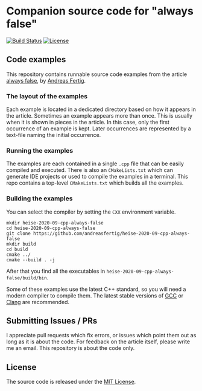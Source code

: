 # Companion source code for "always false"


[![Build Status](https://github.com/andreasfertig/heise-2020-09-cpp-always-false/workflows/ci/badge.svg)](https://github.com/andreasfertig/heise-2020-09-cpp-always-false/actions/) [![License](https://img.shields.io/badge/license-MIT-blue.svg)](/LICENSE.txt) 


## Code examples

This repository contains runnable source code examples from the article [always false](https://www.heise.de/select/ix/2020/11), by [Andreas Fertig](https://andreasfertig.info).

### The layout of the examples

Each example is located in a dedicated directory based on how it appears in the article. Sometimes an example appears more than once. This is usually when it is shown in pieces in the article. In this case, only the first occurrence of an example is kept. Later occurrences are represented by a text-file naming the initial occurrence.

### Running the examples

The examples are each contained in a single `.cpp` file that can be easily compiled and executed. There is also an `CMakeLists.txt` which can generate IDE projects or used to compile the examples in a terminal. 
This repo contains a top-level `CMakeLists.txt` which builds all the examples. 

### Building the examples

You can select the compiler by setting the `CXX` environment variable.

```
mkdir heise-2020-09-cpp-always-false
cd heise-2020-09-cpp-always-false
git clone https://github.com/andreasfertig/heise-2020-09-cpp-always-false
mkdir build
cd build
cmake ../
cmake --build . -j
```

After that you find all the executables in `heise-2020-09-cpp-always-false/build/bin`.

Some of these examples use the latest C++ standard, so you will need a modern compiler to compile them. The latest stable versions of [GCC](https://gcc.gnu.org/releases.html) or [Clang](https://releases.llvm.org) are recommended.

## Submitting Issues / PRs

I appreciate pull requests which fix errors, or issues which point them out as long as it is about the code. For feedback on the article itself, please write me an email. This repository is about the code only.


## License

The source code is released under the [MIT License](/LICENSE.txt).

